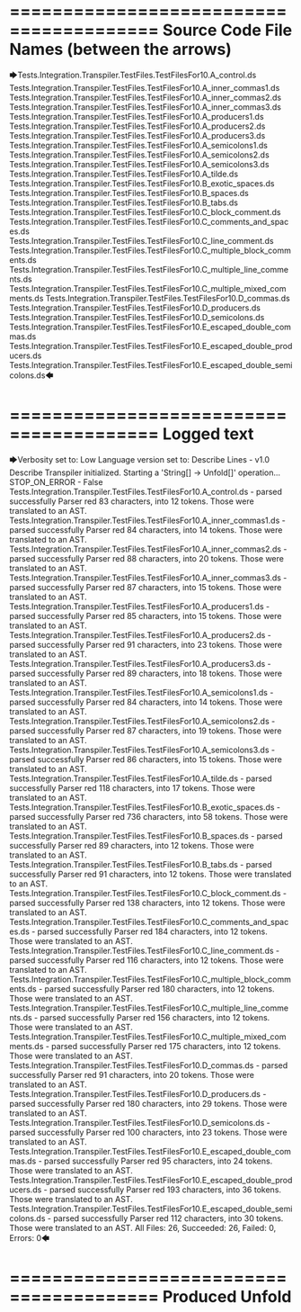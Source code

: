 ========================================
Source Code File Names (between the arrows)
========================================

🡆Tests.Integration.Transpiler.TestFiles.TestFilesFor10.A_control.ds
Tests.Integration.Transpiler.TestFiles.TestFilesFor10.A_inner_commas1.ds
Tests.Integration.Transpiler.TestFiles.TestFilesFor10.A_inner_commas2.ds
Tests.Integration.Transpiler.TestFiles.TestFilesFor10.A_inner_commas3.ds
Tests.Integration.Transpiler.TestFiles.TestFilesFor10.A_producers1.ds
Tests.Integration.Transpiler.TestFiles.TestFilesFor10.A_producers2.ds
Tests.Integration.Transpiler.TestFiles.TestFilesFor10.A_producers3.ds
Tests.Integration.Transpiler.TestFiles.TestFilesFor10.A_semicolons1.ds
Tests.Integration.Transpiler.TestFiles.TestFilesFor10.A_semicolons2.ds
Tests.Integration.Transpiler.TestFiles.TestFilesFor10.A_semicolons3.ds
Tests.Integration.Transpiler.TestFiles.TestFilesFor10.A_tilde.ds
Tests.Integration.Transpiler.TestFiles.TestFilesFor10.B_exotic_spaces.ds
Tests.Integration.Transpiler.TestFiles.TestFilesFor10.B_spaces.ds
Tests.Integration.Transpiler.TestFiles.TestFilesFor10.B_tabs.ds
Tests.Integration.Transpiler.TestFiles.TestFilesFor10.C_block_comment.ds
Tests.Integration.Transpiler.TestFiles.TestFilesFor10.C_comments_and_spaces.ds
Tests.Integration.Transpiler.TestFiles.TestFilesFor10.C_line_comment.ds
Tests.Integration.Transpiler.TestFiles.TestFilesFor10.C_multiple_block_comments.ds
Tests.Integration.Transpiler.TestFiles.TestFilesFor10.C_multiple_line_comments.ds
Tests.Integration.Transpiler.TestFiles.TestFilesFor10.C_multiple_mixed_comments.ds
Tests.Integration.Transpiler.TestFiles.TestFilesFor10.D_commas.ds
Tests.Integration.Transpiler.TestFiles.TestFilesFor10.D_producers.ds
Tests.Integration.Transpiler.TestFiles.TestFilesFor10.D_semicolons.ds
Tests.Integration.Transpiler.TestFiles.TestFilesFor10.E_escaped_double_commas.ds
Tests.Integration.Transpiler.TestFiles.TestFilesFor10.E_escaped_double_producers.ds
Tests.Integration.Transpiler.TestFiles.TestFilesFor10.E_escaped_double_semicolons.ds🡄

========================================
Logged text
========================================

🡆Verbosity set to: Low
Language version set to: Describe Lines - v1.0
Describe Transpiler initialized.
Starting a 'String[] -> Unfold[]' operation...
STOP_ON_ERROR - False
Tests.Integration.Transpiler.TestFiles.TestFilesFor10.A_control.ds - parsed successfully
Parser red 83 characters, into 12 tokens.
Those were translated to an AST.
Tests.Integration.Transpiler.TestFiles.TestFilesFor10.A_inner_commas1.ds - parsed successfully
Parser red 84 characters, into 14 tokens.
Those were translated to an AST.
Tests.Integration.Transpiler.TestFiles.TestFilesFor10.A_inner_commas2.ds - parsed successfully
Parser red 88 characters, into 20 tokens.
Those were translated to an AST.
Tests.Integration.Transpiler.TestFiles.TestFilesFor10.A_inner_commas3.ds - parsed successfully
Parser red 87 characters, into 15 tokens.
Those were translated to an AST.
Tests.Integration.Transpiler.TestFiles.TestFilesFor10.A_producers1.ds - parsed successfully
Parser red 85 characters, into 15 tokens.
Those were translated to an AST.
Tests.Integration.Transpiler.TestFiles.TestFilesFor10.A_producers2.ds - parsed successfully
Parser red 91 characters, into 23 tokens.
Those were translated to an AST.
Tests.Integration.Transpiler.TestFiles.TestFilesFor10.A_producers3.ds - parsed successfully
Parser red 89 characters, into 18 tokens.
Those were translated to an AST.
Tests.Integration.Transpiler.TestFiles.TestFilesFor10.A_semicolons1.ds - parsed successfully
Parser red 84 characters, into 14 tokens.
Those were translated to an AST.
Tests.Integration.Transpiler.TestFiles.TestFilesFor10.A_semicolons2.ds - parsed successfully
Parser red 87 characters, into 19 tokens.
Those were translated to an AST.
Tests.Integration.Transpiler.TestFiles.TestFilesFor10.A_semicolons3.ds - parsed successfully
Parser red 86 characters, into 15 tokens.
Those were translated to an AST.
Tests.Integration.Transpiler.TestFiles.TestFilesFor10.A_tilde.ds - parsed successfully
Parser red 118 characters, into 17 tokens.
Those were translated to an AST.
Tests.Integration.Transpiler.TestFiles.TestFilesFor10.B_exotic_spaces.ds - parsed successfully
Parser red 736 characters, into 58 tokens.
Those were translated to an AST.
Tests.Integration.Transpiler.TestFiles.TestFilesFor10.B_spaces.ds - parsed successfully
Parser red 89 characters, into 12 tokens.
Those were translated to an AST.
Tests.Integration.Transpiler.TestFiles.TestFilesFor10.B_tabs.ds - parsed successfully
Parser red 91 characters, into 12 tokens.
Those were translated to an AST.
Tests.Integration.Transpiler.TestFiles.TestFilesFor10.C_block_comment.ds - parsed successfully
Parser red 138 characters, into 12 tokens.
Those were translated to an AST.
Tests.Integration.Transpiler.TestFiles.TestFilesFor10.C_comments_and_spaces.ds - parsed successfully
Parser red 184 characters, into 12 tokens.
Those were translated to an AST.
Tests.Integration.Transpiler.TestFiles.TestFilesFor10.C_line_comment.ds - parsed successfully
Parser red 116 characters, into 12 tokens.
Those were translated to an AST.
Tests.Integration.Transpiler.TestFiles.TestFilesFor10.C_multiple_block_comments.ds - parsed successfully
Parser red 180 characters, into 12 tokens.
Those were translated to an AST.
Tests.Integration.Transpiler.TestFiles.TestFilesFor10.C_multiple_line_comments.ds - parsed successfully
Parser red 156 characters, into 12 tokens.
Those were translated to an AST.
Tests.Integration.Transpiler.TestFiles.TestFilesFor10.C_multiple_mixed_comments.ds - parsed successfully
Parser red 175 characters, into 12 tokens.
Those were translated to an AST.
Tests.Integration.Transpiler.TestFiles.TestFilesFor10.D_commas.ds - parsed successfully
Parser red 91 characters, into 20 tokens.
Those were translated to an AST.
Tests.Integration.Transpiler.TestFiles.TestFilesFor10.D_producers.ds - parsed successfully
Parser red 180 characters, into 29 tokens.
Those were translated to an AST.
Tests.Integration.Transpiler.TestFiles.TestFilesFor10.D_semicolons.ds - parsed successfully
Parser red 100 characters, into 23 tokens.
Those were translated to an AST.
Tests.Integration.Transpiler.TestFiles.TestFilesFor10.E_escaped_double_commas.ds - parsed successfully
Parser red 95 characters, into 24 tokens.
Those were translated to an AST.
Tests.Integration.Transpiler.TestFiles.TestFilesFor10.E_escaped_double_producers.ds - parsed successfully
Parser red 193 characters, into 36 tokens.
Those were translated to an AST.
Tests.Integration.Transpiler.TestFiles.TestFilesFor10.E_escaped_double_semicolons.ds - parsed successfully
Parser red 112 characters, into 30 tokens.
Those were translated to an AST.
All Files: 26, Succeeded: 26, Failed: 0, Errors: 0🡄

========================================
Produced Unfold
========================================

